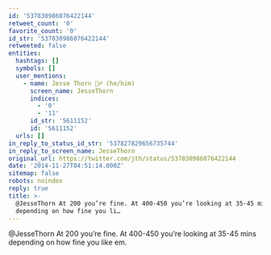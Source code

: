 ```yaml
---
id: '537830986076422144'
retweet_count: '0'
favorite_count: '0'
id_str: '537830986076422144'
retweeted: false
entities:
  hashtags: []
  symbols: []
  user_mentions:
    - name: Jesse Thorn 🤷‍♂️ (he/him)
      screen_name: JesseThorn
      indices:
        - '0'
        - '11'
      id_str: '5611152'
      id: '5611152'
  urls: []
in_reply_to_status_id_str: '537827829656735744'
in_reply_to_screen_name: JesseThorn
original_url: https://twitter.com/jth/status/537830986076422144
date: '2014-11-27T04:51:14.000Z'
sitemap: false
robots: noindex
reply: true
title: >-
  @JesseThorn At 200 you’re fine. At 400-450 you’re looking at 35-45 mins
  depending on how fine you li…
---
```


@JesseThorn At 200 you’re fine. At 400-450 you’re looking at 35-45 mins depending on how fine you like em.